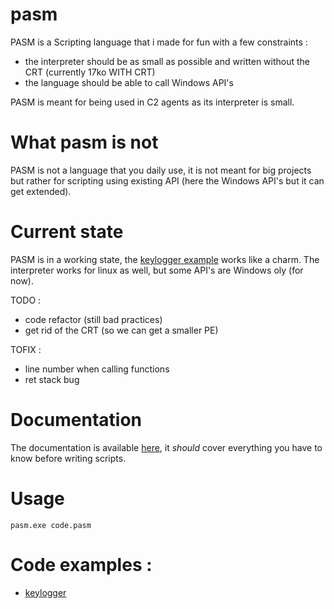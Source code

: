 # pasm
PASM is a Scripting language that i made for fun with a few constraints :
- the interpreter should be as small as possible and written without the CRT (currently 17ko WITH CRT)
- the language should be able to call Windows API's

PASM is meant for being used in C2 agents as its interpreter is small.

# What pasm is not
PASM is not a language that you daily use, it is not meant for big projects but rather for scripting using existing API (here the Windows API's but it can get extended).

# Current state
PASM is in a working state, the [keylogger example](#code-examples) works like a charm.
The interpreter works for linux as well, but some API's are Windows oly (for now).

TODO :
- code refactor (still bad practices)
- get rid of the CRT (so we can get a smaller PE)

TOFIX :
- line number when calling functions
- ret stack bug

# Documentation
The documentation is available [here](https://github.com/ALittlePatate/pasm/blob/main/docs/documentation.md), it *should* cover everything you have to know before writing scripts.

# Usage
```
pasm.exe code.pasm
```

# Code examples :
- [keylogger](https://github.com/ALittlePatate/pasm/blob/main/examples/keylogger.pasm)
